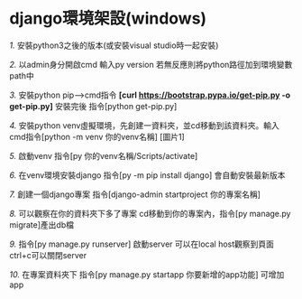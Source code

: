 # django環境架設(windows)

*1.* 安裝python3之後的版本(或安裝visual studio時一起安裝)

*2.* 以admin身分開啟cmd 輸入py version 若無反應則將python路徑加到環境變數path中

*3.* 安裝python pip-->cmd指令 **[curl https://bootstrap.pypa.io/get-pip.py -o get-pip.py]** 安裝完後 指令[python get-pip.py]

*4.* 安裝python venv虛擬環境，先創建一資料夾，並cd移動到該資料夾。輸入cmd指令[python -m venv 你的venv名稱] 
[圖片1]

*5.* 啟動venv 指令[py 你的venv名稱/Scripts/activate]

*6.* 在venv環境安裝django 指令[py -m pip install django] 會自動安裝最新版本

*7.* 創建一個django專案 指令[django-admin startproject 你的專案名稱]

*8.* 可以觀察在你的資料夾下多了專案 cd移動到你的專案內，指令[py manage.py migrate]產出db檔

*9.* 指令[py manage.py runserver] 啟動server 可以在local host觀察到頁面 ctrl+c可以關閉server

*10.* 在專案資料夾下 指令[py manage.py startapp 你要新增的app功能] 可增加app
